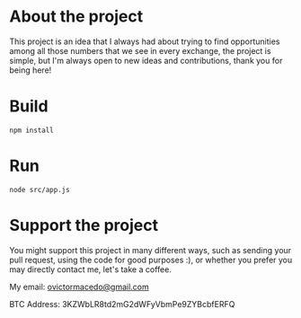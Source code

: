 # About the project

This project is an idea that I always had about trying to find opportunities among all those numbers that we see in every exchange, the project is simple, but I'm always open to new ideas and contributions, thank you for being here!

# Build 
```
npm install
````
# Run
```
node src/app.js
```

# Support the project

You might support this project in many different ways, such as sending your pull request, using the code for good purposes :), or whether you prefer you may directly contact me, let's take a coffee.

My email: ovictormacedo@gmail.com

BTC Address: 3KZWbLR8td2mG2dWFyVbmPe9ZYBcbfERFQ
